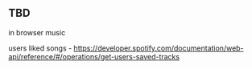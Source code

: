 ## TBD

in browser music

users liked songs - https://developer.spotify.com/documentation/web-api/reference/#/operations/get-users-saved-tracks